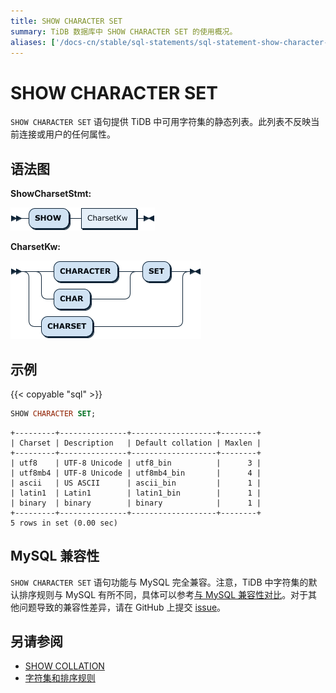 ```yaml
---
title: SHOW CHARACTER SET
summary: TiDB 数据库中 SHOW CHARACTER SET 的使用概况。
aliases: ['/docs-cn/stable/sql-statements/sql-statement-show-character-set/','/docs-cn/v4.0/sql-statements/sql-statement-show-character-set/','/docs-cn/stable/reference/sql/statements/show-character-set/']
---
```


# SHOW CHARACTER SET

`SHOW CHARACTER SET` 语句提供 TiDB 中可用字符集的静态列表。此列表不反映当前连接或用户的任何属性。

## 语法图

**ShowCharsetStmt:**

![ShowCharsetStmt](/media/sqlgram/ShowCharsetStmt.png)

**CharsetKw:**

![CharsetKw](/media/sqlgram/CharsetKw.png)

## 示例

{{< copyable "sql" >}}

```sql
SHOW CHARACTER SET;
```

```
+---------+---------------+-------------------+--------+
| Charset | Description   | Default collation | Maxlen |
+---------+---------------+-------------------+--------+
| utf8    | UTF-8 Unicode | utf8_bin          |      3 |
| utf8mb4 | UTF-8 Unicode | utf8mb4_bin       |      4 |
| ascii   | US ASCII      | ascii_bin         |      1 |
| latin1  | Latin1        | latin1_bin        |      1 |
| binary  | binary        | binary            |      1 |
+---------+---------------+-------------------+--------+
5 rows in set (0.00 sec)
```

## MySQL 兼容性

`SHOW CHARACTER SET` 语句功能与 MySQL 完全兼容。注意，TiDB 中字符集的默认排序规则与 MySQL 有所不同，具体可以参考[与 MySQL 兼容性对比](/mysql-compatibility.md#默认设置)。对于其他问题导致的兼容性差异，请在 GitHub 上提交 [issue](/report-issue.md)。

## 另请参阅

* [SHOW COLLATION](/sql-statements/sql-statement-show-collation.md)
* [字符集和排序规则](/character-set-and-collation.md)
